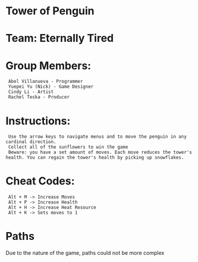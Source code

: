 # Tower of Penguin
# Team: Eternally Tired
# Group Members:
     Abel Villanueva - Programmer
     Yuepei Yu (Nick) - Game Designer
     Cindy Li - Artist
     Rachel Teska - Producer
 
# Instructions:
     Use the arrow keys to navigate menus and to move the penguin in any cardinal direction.
     Collect all of the sunflowers to win the game
     Beware: you have a set amount of moves. Each move reduces the tower's health. You can regain the tower's health by picking up snowflakes.
 
# Cheat Codes:
     Alt + M -> Increase Moves
     Alt + P -> Increase Health
     Alt + H -> Increase Heat Resource
     Alt + K -> Sets moves to 1

# Paths
Due to the nature of the game, paths could not be more complex
